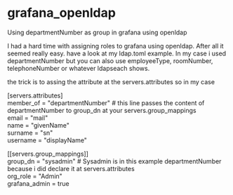 # grafana_openldap
Using departmentNumber as group in grafana using openldap 

I had a hard time with assigning roles to grafana using openldap. After all it seemed really easy. have a look at my ldap.toml example. In my case i used departmentNumber but you can also use employeeType, roomNumber, telephoneNumber or whatever ldapseach shows.

the trick is to assing the attribute at the servers.attributes so in my case 

\[servers.attributes\] \
member_of = "departmentNumber" # this line passes the content of departmentNumber to group_dn at your servers.group_mappings \
email =  "mail" \
name = "givenName" \
surname = "sn" \
username = "displayName" 

\[\[servers.group_mappings\]\] \
group_dn = "sysadmin" # Sysadmin is in this example departmentNumber because i did declare it at servers.attributes \
org_role = "Admin" \
grafana_admin = true 

